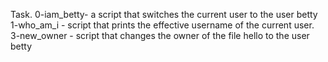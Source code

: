 Task. 0-iam_betty- a script that switches the current user to the user betty
1-who_am_i - script that prints the effective username of the current user.
3-new_owner - script that changes the owner of the file hello to the user betty
